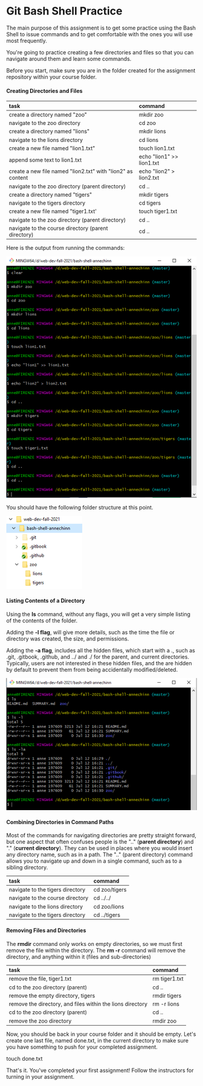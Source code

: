 # Git Bash Shell Practice

The main purpose of this assignment is to get some practice using the Bash Shell to issue commands and to get comfortable with the ones you will use most frequently.

You're going to practice creating a few directories and files so that you can navigate around them and learn some commands. 

Before you start, make sure you are in the folder created for the assignment repository within your course folder.

#### Creating Directories and Files

| task | command |
| :--- | :--- |
| create a directory named "zoo" | mkdir zoo |
| navigate to the zoo directory | cd zoo |
| create a directory named "lions" | mkdir lions |
| navigate to the lions directory | cd lions |
| create a new file named "lion1.txt" | touch lion1.txt |
| append some text to lion1.txt | echo "lion1" &gt;&gt; lion1.txt |
| create a new file named "lion2.txt" with "lion2" as content | echo "lion2" &gt; lion2.txt |
| navigate to the zoo directory \(parent directory\) | cd .. |
| create a directory named "tigers" | mkdir tigers |
| navigate to the tigers directory | cd tigers |
| create a new file named "tiger1.txt' | touch tiger1.txt |
| navigate to the zoo directory \(parent directory\) | cd .. |
| navigate to the course directory \(parent directory\) | cd .. |

Here is the output from running the commands:

![](../.gitbook/assets/image%20%2811%29.png)

You should have the following folder structure at this point.

![](../.gitbook/assets/image%20%284%29.png)

#### Listing Contents of a Directory

Using the **ls** command, without any flags, you will get a very simple listing of the contents of the folder.

Adding the **-l flag**, will give more details, such as the time the file or directory was created, the size, and permissions.

Adding the **-a flag**, includes all the hidden files, which start with a ., such as .git, .gitbook, .github, and ../ and ./ for the parent, and current directories. Typically, users are not interested in these hidden files, and the are hidden by default to prevent them from being accidentally modified/deleted.

![](../.gitbook/assets/image%20%281%29.png)

#### Combining Directories in Command Paths

Most of the commands for navigating directories are pretty straight forward, but one aspect that often confuses people is the ".." \(**parent directory**\) and "." \(**current directory**\). They can be used in places where you would insert any directory name, such as in a path. The ".." \(parent directory\) command allows you to navigate up and down in a single command, such as to a sibling directory.

| task | command |
| :--- | :--- |
| navigate to the tigers directory | cd zoo/tigers |
| navigate to the course directory | cd ../../ |
| navigate to the lions directory | cd zoo/lions |
| navigate to the tigers directory | cd ../tigers |

#### Removing Files and Directories

The **rmdir** command only works on empty directories, so we must first remove the file within the directory. The **rm -r** command will remove the directory, and anything within it \(files and sub-directories\)

| task | command |
| :--- | :--- |
| remove the file, tiger1.txt | rm tiger1.txt |
| cd to the zoo directory \(parent\) | cd .. |
| remove the empty directory, tigers | rmdir tigers |
| remove the directory, and files within the lions directory | rm -r lions |
| cd to the zoo directory \(parent\) | cd .. |
| remove the zoo directory | rmdir zoo |

Now, you should be back in your course folder and it should be empty. Let's create one last file, named done.txt, in the current directory to make sure you have something to push for your completed assignment.

touch done.txt

That's it. You've completed your first assignment! Follow the instructors for turning in your assignment.

